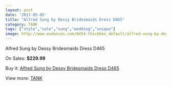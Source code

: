 ```yaml
---
layout: post
date: '2017-05-05'
title: "Alfred Sung by Dessy Bridesmaids Dress D465"
category: TANK
tags: ["style","sale","sung","wedding","unique"]
image: http://www.eudances.com/6454-thickbox_default/alfred-sung-by-dessy-bridesmaids-dress-d465.jpg
---
```

Alfred Sung by Dessy Bridesmaids Dress D465

On Sales: **$229.99**
<a href="https://www.eudances.com/en/tank/2353-alfred-sung-by-dessy-bridesmaids-dress-d465.html"><amp-img layout="responsive" width="600" height="600" src="//www.eudances.com/6454-thickbox_default/alfred-sung-by-dessy-bridesmaids-dress-d465.jpg" alt="Alfred Sung by Dessy Bridesmaids Dress D465 0" /></a>
<a href="https://www.eudances.com/en/tank/2353-alfred-sung-by-dessy-bridesmaids-dress-d465.html"><amp-img layout="responsive" width="600" height="600" src="//www.eudances.com/6455-thickbox_default/alfred-sung-by-dessy-bridesmaids-dress-d465.jpg" alt="Alfred Sung by Dessy Bridesmaids Dress D465 1" /></a>

Buy it: [Alfred Sung by Dessy Bridesmaids Dress D465](https://www.eudances.com/en/tank/2353-alfred-sung-by-dessy-bridesmaids-dress-d465.html "Alfred Sung by Dessy Bridesmaids Dress D465")

View more: [TANK](https://www.eudances.com/en/28-tank "TANK")